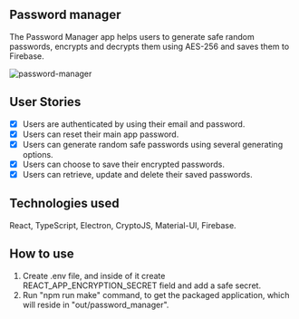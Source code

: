 ## Password manager

The Password Manager app helps users to generate safe random passwords, encrypts and decrypts them using AES-256 and saves them to Firebase.

![password-manager](https://user-images.githubusercontent.com/25966281/114908192-85754b00-9e24-11eb-8ba8-28f5c8e51ada.gif)

## User Stories

- [x] Users are authenticated by using their email and password.
- [x] Users can reset their main app password. 
- [x] Users can generate random safe passwords using several generating options.
- [x] Users can choose to save their encrypted passwords.
- [x] Users can retrieve, update and delete their saved passwords.

## Technologies used

React, TypeScript, Electron, CryptoJS, Material-UI, Firebase.

## How to use

1. Create .env file, and inside of it create REACT_APP_ENCRYPTION_SECRET field and add a safe secret.
2. Run "npm run make" command, to get the packaged application, which will reside in "out/password_manager".
